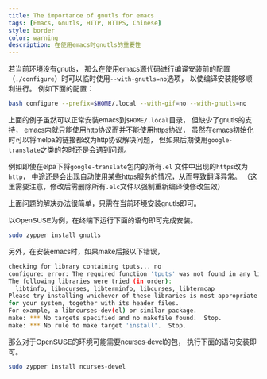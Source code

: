 ```yaml
---
title: The importance of gnutls for emacs
tags: [Emacs, Gnutls, HTTP, HTTPS, Chinese]
style: border
color: warning
description: 在使用emacs时gnutls的重要性
---
```


<style type="text/css"> body { font-family: 'STSong', 'Poppins', sans-serif; } </style>

若当前环境没有gnutls，
那么在使用emacs源代码进行编译安装前的配置
（`./configure`）时可以临时使用`--with-gnutls=no`选项，
以使编译安装能够顺利进行。
例如下面的配置：

```sh
bash configure --prefix=$HOME/.local --with-gif=no --with-gnutls=no
```

上面的例子虽然可以正常安装emacs到`$HOME/.local`目录，
但缺少了gnutls的支持，
emacs内就只能使用http协议而并不能使用https协议，
虽然在emacs初始化时可以将melpa的链接都改为http协议解决问题，
但如果后期使用`google-translate`之类的包时还是会遇到问题。

例如即使在elpa下将`google-translate`包内的所有`.el` 文件中出现的`https`改为`http`，
中途还是会出现自动使用某些https服务的情况，从而导致翻译异常。
（这里需要注意，修改后需删除所有`.elc`文件以强制重新编译使修改生效）

上面问题的解决办法很简单，只需在当前环境安装gnutls即可。

以OpenSUSE为例，在终端下运行下面的语句即可完成安装。

```sh
sudo zypper install gnutls
```

另外，在安装emacs时，如果make后报以下错误，

```sh
checking for library containing tputs... no
configure: error: The required function 'tputs' was not found in any library.
The following libraries were tried (in order):
  libtinfo, libncurses, libterminfo, libcurses, libtermcap
Please try installing whichever of these libraries is most appropriate
for your system, together with its header files.
For example, a libncurses-dev(el) or similar package.
make: *** No targets specified and no makefile found.  Stop.
make: *** No rule to make target 'install'.  Stop.
```

那么对于OpenSUSE的环境可能需要ncurses-devel的包，
执行下面的语句安装即可。

```sh
sudo zypper install ncurses-devel
```
